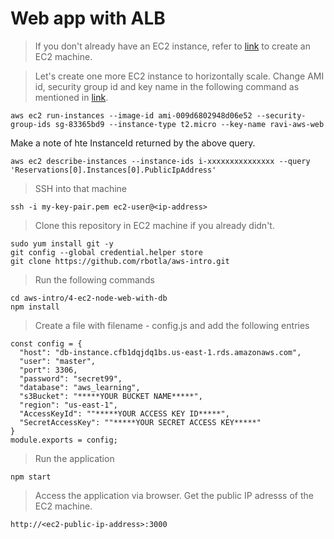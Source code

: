 # Web app with ALB
> If you don't already have an EC2 instance, refer to [link](/2-aws-cli-create-ec2) to create an EC2 machine.

> Let's create one more EC2 instance to horizontally scale. Change AMI id, security group id and key name in the following command as mentioned in [link](/2-aws-cli-create-ec2).
```
aws ec2 run-instances --image-id ami-009d6802948d06e52 --security-group-ids sg-83365bd9 --instance-type t2.micro --key-name ravi-aws-web
```
Make a note of hte InstanceId returned by the above query.
```
aws ec2 describe-instances --instance-ids i-xxxxxxxxxxxxxxx --query 'Reservations[0].Instances[0].PublicIpAddress'
```

> SSH into that machine
```
ssh -i my-key-pair.pem ec2-user@<ip-address>
```

> Clone this repository in EC2 machine if you already didn't.
```
sudo yum install git -y
git config --global credential.helper store
git clone https://github.com/rbotla/aws-intro.git
```

> Run the following commands
```
cd aws-intro/4-ec2-node-web-with-db
npm install
```
> Create a file with filename - config.js and add the following entries
```
const config = {
  "host": "db-instance.cfb1dqjdq1bs.us-east-1.rds.amazonaws.com",
  "user": "master",
  "port": 3306,
  "password": "secret99",
  "database": "aws_learning",
  "s3Bucket": "*****YOUR BUCKET NAME*****",
  "region": "us-east-1",
  "AccessKeyId": ""*****YOUR ACCESS KEY ID*****",
  "SecretAccessKey": ""*****YOUR SECRET ACCESS KEY*****"
}
module.exports = config;
```

> Run the application
```
npm start
```

> Access the application via browser. Get the public IP adresss of the EC2 machine.
```
http://<ec2-public-ip-address>:3000
```

